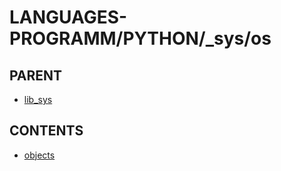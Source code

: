 # LANGUAGES-PROGRAMM/PYTHON/_sys/os

## PARENT  
*	[lib_sys](../README.md)  

## CONTENTS  
*	[objects](objects.md)  

